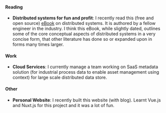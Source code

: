 #### Reading

- **Distributed systems for fun and profit**: I recently read this (free and open source) [eBook](http://book.mixu.net/distsys/) on distributed systems. It is authored by a fellow engineer in the industry. I think this eBook, while slightly dated, outlines some of the core conceptual aspects of distributed systems in a very concise form, that other literature has done so or expanded upon in forms many times larger.

#### Work

- **Cloud Services**: I currently manage a team working on SaaS metadata solution (for industrial process data to enable asset management using context) for large scale distributed data store.

#### Other

- **Personal Website**: I recently built this website (with blog). Learnt Vue.js and Nuxt.js for this project and it was a lot of fun.
